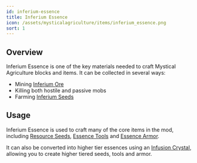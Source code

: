 ```yaml
---
id: inferium-essence
title: Inferium Essence
icon: /assets/mysticalagriculture/items/inferium_essence.png
sort: 1
---
```


## Overview

Inferium Essence is one of the key materials needed to craft Mystical Agriculture blocks and items. It can be collected in several ways:

- Mining [Inferium Ore](../blocks/inferium-ore.md)
- Killing both hostile and passive mobs
- Farming [Inferium Seeds](inferium-seeds.md)

## Usage

Inferium Essence is used to craft many of the core items in the mod, including [Resource Seeds](resource-seeds.md), [Essence Tools](essence-tools.md) and [Essence Armor](essence-armor.md).

It can also be converted into higher tier essences using an [Infusion Crystal](infusion-crystals.md), allowing you to create higher tiered seeds, tools and armor.
